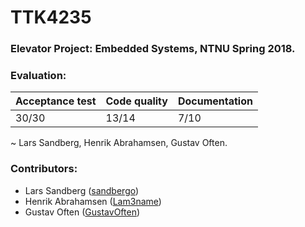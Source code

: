 # TTK4235
### Elevator Project: Embedded Systems, NTNU Spring 2018.



### Evaluation: 
 

| Acceptance test | Code quality | Documentation |
| --------------- | ------------ | ------------- | 
| 30/30           | 13/14        | 7/10          | 


~ Lars Sandberg, Henrik Abrahamsen, Gustav Often.

### Contributors:
 - Lars Sandberg ([sandbergo](https://github.com/sandbergo))
 - Henrik Abrahamsen ([Lam3name](https://github.com/Lam3name)) 
 - Gustav Often ([GustavOften](https://github.com/GustavOften))
